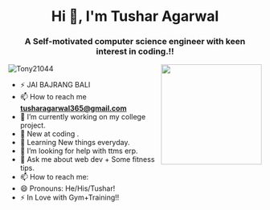 <h1 align="center">Hi 👋, I'm Tushar Agarwal</h1>
<h3 align="center">A Self-motivated computer science engineer with keen interest in coding.!!</h3>

<img align='right' src='https://user-images.githubusercontent.com/5713670/87202985-820dcb80-c2b6-11ea-9f56-7ec461c497c3.gif' width='200'>

<p align="left"> <img src="https://komarev.com/ghpvc/?username=Tony21044&label=Profile%20views&color=129e00&style=plastic" alt="Tony21044" /> </p>


- ⚡ JAI BAJRANG BALI
- 📫 How to reach me **tusharagarwal365@gmail.com** 
- 🔭 I’m currently working on my college project.
- 🌱 New at coding .
- 👯 Learning New things everyday.
- 🤔 I’m looking for help with ttms erp.
- 💬 Ask me about web dev + Some fitness tips.
- 📫 How to reach me: 
- 😄 Pronouns: He/His/Tushar!
- ⚡ In Love with Gym+Training!!

